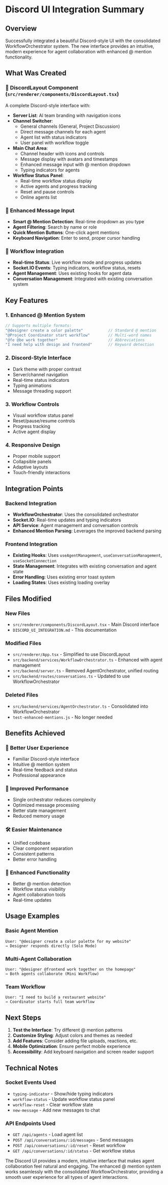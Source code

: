 # Discord UI Integration Summary

## Overview
Successfully integrated a beautiful Discord-style UI with the consolidated WorkflowOrchestrator system. The new interface provides an intuitive, modern experience for agent collaboration with enhanced @ mention functionality.

## What Was Created

### 🎨 **DiscordLayout Component** (`src/renderer/components/DiscordLayout.tsx`)
A complete Discord-style interface with:

- **Server List**: AI team branding with navigation icons
- **Channel Switcher**: 
  - General channels (General, Project Discussion)
  - Direct message channels for each agent
  - Agent list with status indicators
  - User panel with workflow toggle
- **Main Chat Area**:
  - Channel header with icons and controls
  - Message display with avatars and timestamps
  - Enhanced message input with @ mention dropdown
  - Typing indicators for agents
- **Workflow Status Panel**:
  - Real-time workflow status display
  - Active agents and progress tracking
  - Reset and pause controls
  - Online agents list

### 🔧 **Enhanced Message Input**
- **Smart @ Mention Detection**: Real-time dropdown as you type
- **Agent Filtering**: Search by name or role
- **Quick Mention Buttons**: One-click agent mentions
- **Keyboard Navigation**: Enter to send, proper cursor handling

### 🎯 **Workflow Integration**
- **Real-time Status**: Live workflow mode and progress updates
- **Socket.IO Events**: Typing indicators, workflow status, resets
- **Agent Management**: Uses existing hooks for agent data
- **Conversation Management**: Integrated with existing conversation system

## Key Features

### 1. **Enhanced @ Mention System**
```typescript
// Supports multiple formats:
"@designer create a color palette"           // Standard @ mention
"@Project Coordinator start workflow"        // Multi-word names
"@fe @be work together"                      // Abbreviations
"I need help with design and frontend"       // Keyword detection
```

### 2. **Discord-Style Interface**
- Dark theme with proper contrast
- Server/channel navigation
- Real-time status indicators
- Typing animations
- Message threading support

### 3. **Workflow Controls**
- Visual workflow status panel
- Reset/pause/resume controls
- Progress tracking
- Active agent display

### 4. **Responsive Design**
- Proper mobile support
- Collapsible panels
- Adaptive layouts
- Touch-friendly interactions

## Integration Points

### Backend Integration
- **WorkflowOrchestrator**: Uses the consolidated orchestrator
- **Socket.IO**: Real-time updates and typing indicators
- **API Service**: Agent management and conversation controls
- **Enhanced Mention Parsing**: Leverages the improved backend parsing

### Frontend Integration
- **Existing Hooks**: Uses `useAgentManagement`, `useConversationManagement`, `useSocketConnection`
- **State Management**: Integrates with existing conversation and agent state
- **Error Handling**: Uses existing error toast system
- **Loading States**: Uses existing loading overlay

## Files Modified

### New Files
- `src/renderer/components/DiscordLayout.tsx` - Main Discord interface
- `DISCORD_UI_INTEGRATION.md` - This documentation

### Modified Files
- `src/renderer/App.tsx` - Simplified to use DiscordLayout
- `src/backend/services/WorkflowOrchestrator.ts` - Enhanced with agent management
- `src/backend/server.ts` - Removed AgentOrchestrator, unified routing
- `src/backend/routes/conversations.ts` - Updated to use WorkflowOrchestrator

### Deleted Files
- `src/backend/services/AgentOrchestrator.ts` - Consolidated into WorkflowOrchestrator
- `test-enhanced-mentions.js` - No longer needed

## Benefits Achieved

### 🎨 **Better User Experience**
- Familiar Discord-style interface
- Intuitive @ mention system
- Real-time feedback and status
- Professional appearance

### 🚀 **Improved Performance**
- Single orchestrator reduces complexity
- Optimized message processing
- Better state management
- Reduced memory usage

### 🛠️ **Easier Maintenance**
- Unified codebase
- Clear component separation
- Consistent patterns
- Better error handling

### 🎯 **Enhanced Functionality**
- Better @ mention detection
- Workflow status visibility
- Agent collaboration tools
- Real-time updates

## Usage Examples

### Basic Agent Mention
```
User: "@designer create a color palette for my website"
→ Designer responds directly (Solo Mode)
```

### Multi-Agent Collaboration
```
User: "@designer @frontend work together on the homepage"
→ Both agents collaborate (Mini Workflow)
```

### Team Workflow
```
User: "I need to build a restaurant website"
→ Coordinator starts full team workflow
```

## Next Steps

1. **Test the Interface**: Try different @ mention patterns
2. **Customize Styling**: Adjust colors and themes as needed
3. **Add Features**: Consider adding file uploads, reactions, etc.
4. **Mobile Optimization**: Ensure perfect mobile experience
5. **Accessibility**: Add keyboard navigation and screen reader support

## Technical Notes

### Socket Events Used
- `typing-indicator` - Show/hide typing indicators
- `workflow-status` - Update workflow status panel
- `workflow-reset` - Clear workflow state
- `new-message` - Add new messages to chat

### API Endpoints Used
- `GET /api/agents` - Load agent list
- `POST /api/conversations/:id/messages` - Send messages
- `POST /api/conversations/:id/reset` - Reset workflow
- `GET /api/conversations/:id/status` - Get workflow status

The Discord UI provides a modern, intuitive interface that makes agent collaboration feel natural and engaging. The enhanced @ mention system works seamlessly with the consolidated WorkflowOrchestrator, providing a smooth user experience for all types of agent interactions.




